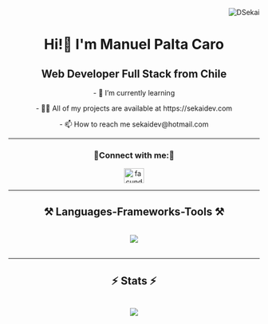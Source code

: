 <p align="right"> <img src="https://komarev.com/ghpvc/?username=DSekai&label=Profile%20views&color=0e75b6&style=flat" alt="DSekai" /> </p>
<h1 align="center">Hi!👋 I'm Manuel Palta Caro</h1> 
<h2 align="center">Web Developer Full Stack from Chile</h2>

<div align="center">
<p align="center">- 🌱 I’m currently learning </p>
<p align="center">- 👨‍💻 All of my projects are available at https://sekaidev.com</p>
<p align="center">- 📫 How to reach me sekaidev@hotmail.com</p>
  
</div>


<hr/>

<h3 align="center">📣Connect with me:📣</h3>
<p align="center">
  <a href="https://linkedin.com/in/sekaidev" target="blank"><img align="center" src="https://raw.githubusercontent.com/rahuldkjain/github-profile-readme-generator/master/src/images/icons/Social/linked-in-alt.svg" alt="facundo-wehrli" height="30" width="40" /></a>
</p>
 <hr/>
 
<h2 align="center">⚒️ Languages-Frameworks-Tools ⚒️</h2>
<br/>
<div align="center">
    <img src="https://skillicons.dev/icons?i=react,bootstrap,html,css,vscode,github,tailwind,git,nodejs,python,php,javascript,typescript,express,mongodb,nextjs,mysql,astro,nest" />
</div>

<br/>
<hr/>

<h2 align="center">⚡ Stats ⚡</h2>
<br>
<div align="center">
  <img align="center" src="https://github-readme-stats.vercel.app/api/top-langs?username=DSekai&show_icons=true&locale=en&layout=compact&theme=material-palenight" />
</div>


<!--
**DSekai/DSekai** is a ✨ _special_ ✨ repository because its `README.md` (this file) appears on your GitHub profile.

Here are some ideas to get you started:

- 🔭 I’m currently working on ...
- 🌱 I’m currently learning ...
- 👯 I’m looking to collaborate on ...
- 🤔 I’m looking for help with ...
- 💬 Ask me about ...
- 📫 How to reach me: ...
- 😄 Pronouns: ...
- ⚡ Fun fact: ...
-->
